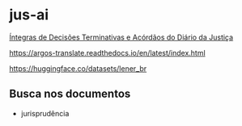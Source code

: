 # jus-ai

[Íntegras de Decisões Terminativas e Acórdãos do Diário da Justiça](https://dadosabertos.web.stj.jus.br/dataset/integras-de-decisoes-terminativas-e-acordaos-do-diario-da-justica)

https://argos-translate.readthedocs.io/en/latest/index.html

https://huggingface.co/datasets/lener_br

## Busca nos documentos

- jurisprudência
